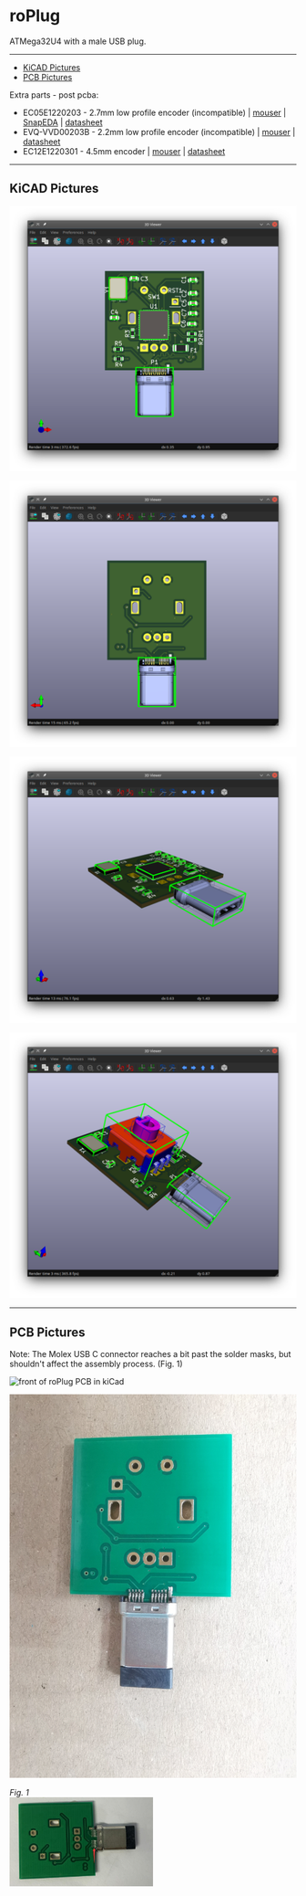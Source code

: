 # roPlug
ATMega32U4 with a male USB plug.

***

- [KiCAD Pictures](#KiCAD-Pictures)
- [PCB Pictures](#PCB-Pictures)

Extra parts - post pcba:

- EC05E1220203 - 2.7mm low profile encoder (incompatible) | [mouser](https://www.mouser.com/ProductDetail/Alps-Alpine/EC05E1220203?qs=%2Fha2pyFadujxX3lsKV%2F2v0IdfHtW%2FTX9iJN7eVGbwjXvhMXGXqwokw%3D%3D) | [SnapEDA](https://www.snapeda.com/parts/EC05E1220203/ALPS/view-part/157580/?ref=search&t=EC05E1220203) | [datasheet](https://www.mouser.com/datasheet/2/15/EC05E-1370804.pdf)
- EVQ-VVD00203B - 2.2mm low profile encoder (incompatible) | [mouser](https://www.mouser.com/ProductDetail/Panasonic/EVQ-VVD00203B/?qs=tfZGHB2PWd3U%2F4kR6m1kxw%3D%3D) | [datasheet](https://www.mouser.com/datasheet/2/315/ATC0000CE22-531565.pdf)
- EC12E1220301 - 4.5mm encoder | [mouser](https://www.mouser.com/ProductDetail/688-EC12E1220301) | [datasheet](https://www.mouser.de/datasheet/2/15/EC12E-1370769.pdf)

***

## KiCAD Pictures

![front of roPlug PCB in kiCad](img/Screenshot_20211021_224046.png)

![back of roPlug PCB in kiCad](img/Screenshot_20211021_224202.png)

![overview of roPlug PCB in kiCad](img/Screenshot_20211021_224330.png)

![overview of roPlug PCB with rotary encoder in kiCad](img/Screenshot_20211021_225110.png)


***

## PCB Pictures

Note: The Molex USB C connector reaches a bit past the solder masks, but
shouldn't affect the assembly process. (Fig. 1)

![front of roPlug PCB in kiCad](img/IMG_20211022_170302.jpg)

![back of roPlug PCB in kiCad](img/IMG_20211022_170309.jpg)


*Fig. 1*  
<img src="img/1.jpg" alt="Figure 1" width="50%">
